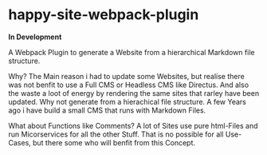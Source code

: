 # happy-site-webpack-plugin

**In Development**

A Webpack Plugin to generate a Website from a hierarchical Markdown file structure.

Why? The Main reason i had to update some Websites, but realise there was not benfit
to use a Full CMS or Headless CMS like Directus. And also the waste a loot of
energy by rendering the same sites that rarley have been updated. Why not generate
from a hierachical file structure. A few Years ago i have build a small CMS that runs
with Markdown Files.

What about Functions like Comments? A lot of Sites use pure html-Files and run
Micorservices for all the other Stuff. That is no possible for all Use-Cases, but there
some who will benfit from this Concept.
